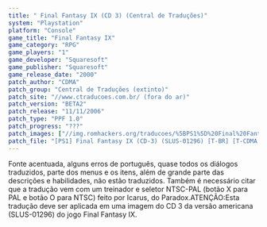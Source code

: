 ```yaml
---
title: " Final Fantasy IX (CD 3) (Central de Traduções)"
system: "Playstation"
platform: "Console"
game_title: "Final Fantasy IX"
game_category: "RPG"
game_players: "1"
game_developer: "Squaresoft"
game_publisher: "Squaresoft"
game_release_date: "2000"
patch_author: "CDMA"
patch_group: "Central de Traduções (extinto)"
patch_site: "//www.ctraducoes.com.br/ (fora do ar)"
patch_version: "BETA2"
patch_release: "11/11/2006"
patch_type: "PPF 1.0"
patch_progress: "???"
patch_images: ["//img.romhackers.org/traducoes/%5BPS1%5D%20Final%20Fantasy%20IX%20-%20CD1%20Hexagon%20e%20os%204%20CDs%20Central%20de%20Tradu%C3%A7%C3%B5es%20-%201.jpg","//img.romhackers.org/traducoes/%5BPS1%5D%20Final%20Fantasy%20IX%20-%20CD3%20-%20Central%20de%20Tradu%C3%A7%C3%B5es%20-%202.png","//img.romhackers.org/traducoes/%5BPS1%5D%20Final%20Fantasy%20IX%20-%20CD3%20-%20Central%20de%20Tradu%C3%A7%C3%B5es%20-%203.jpg"]
patch_file: "[PS1] Final Fantasy IX (CD-3) (SLUS-01296) [T-BR] [T-CDMA G-Central de Traduções] [V-BETA2 A-2006].zip"
---
```

Fonte acentuada, alguns erros de português, quase todos os diálogos traduzidos, parte dos menus e os itens, além de grande parte das descrições e habilidades, não estão traduzidos. Também é necessário citar que a tradução vem com um treinador e seletor NTSC-PAL (botão X para PAL e botão O para NTSC) feito por Icarus, do Paradox.ATENÇÃO:Esta tradução deve ser aplicada em uma imagem do CD 3 da versão americana (SLUS-01296) do jogo Final Fantasy IX.